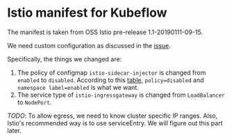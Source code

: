 # Istio manifest for Kubeflow

The manifest is taken from OSS Istio pre-release 1.1-20190111-09-15.

We need custom configuration as discussed in the
[issue](https://github.com/kubeflow/kubeflow/issues/1909#issuecomment-438409215).

Specifically, the things we changed are:

1. The policy of configmap `istio-sidecar-injector` is changed from `enabled` to `disabled`.
   According to this [table](https://github.com/istio/istio/issues/6476#issuecomment-399219937),
   `policy=disabled` and `namespace label=enabled` is what we want.
1. The service type of `istio-ingressgateway` is changed from `LoadBalancer` to `NodePort`.

*TODO*: To allow egress, we need to know cluster specific IP ranges. Also, Istio's recommended way is to use
serviceEntry. We will figure out this part later.
